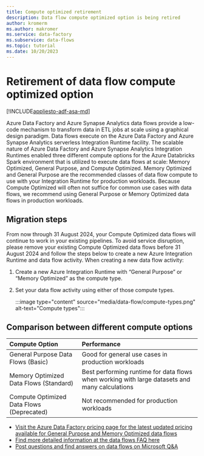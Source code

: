 ```yaml
---
title: Compute optimized retirement
description: Data flow compute optimized option is being retired
author: kromerm
ms.author: makromer
ms.service: data-factory
ms.subservice: data-flows
ms.topic: tutorial
ms.date: 10/20/2023
---
```


# Retirement of data flow compute optimized option

[!INCLUDE[appliesto-adf-asa-md](includes/appliesto-adf-asa-md.md)]

Azure Data Factory and Azure Synapse Analytics data flows provide a low-code mechanism to transform data in ETL jobs at scale using a graphical design paradigm. Data flows execute on the Azure Data Factory and Azure Synapse Analytics serverless Integration Runtime facility. The scalable nature of Azure Data Factory and Azure Synapse Analytics Integration Runtimes enabled three different compute options for the Azure Databricks Spark environment that is utilized to execute data flows at scale: Memory Optimized, General Purpose, and Compute Optimized. Memory Optimized and General Purpose are the recommended classes of data flow compute to use with your Integration Runtime for production workloads. Because Compute Optimized will often not suffice for common use cases with data flows, we recommend using General Purpose or Memory Optimized data flows in production workloads.

## Migration steps

From now through 31 August 2024, your Compute Optimized data flows will continue to work in your existing pipelines. To avoid service disruption, please remove your existing Compute Optimized data flows before 31 August 2024 and follow the steps below to create a new Azure Integration Runtime and data flow activity. When creating a new data flow activity:

1. Create a new Azure Integration Runtime with “General Purpose” or “Memory Optimized” as the compute type.
2. Set your data flow activity using either of those compute types.

   :::image type="content" source="media/data-flow/compute-types.png" alt-text="Compute types":::

## Comparison between different compute options 

| Compute Option              | Performance                                                  |
| :-------------------- | :----------------------------------------------------------- |
| General Purpose Data Flows (Basic) | Good for general use cases in production workloads |
| Memory Optimized Data Flows (Standard) | Best performing runtime for data flows when working with large datasets and many calculations |
| Compute Optimized Data Flows (Deprecated) | Not recommended for production workloads |

* [Visit the Azure Data Factory pricing page for the latest updated pricing available for General Purpose and Memory Optimized data flows](https://azure.microsoft.com/pricing/details/data-factory/data-pipeline/)
* [Find more detailed information at the data flows FAQ here](./frequently-asked-questions.yml#mapping-data-flows)  
* [Post questions and find answers on data flows on Microsoft Q&A](./frequently-asked-questions.yml)